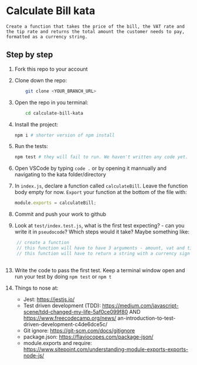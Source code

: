 # Calculate Bill kata

 `Create a function that takes the price of the bill, the VAT rate and the tip rate and returns the total amount the customer needs to pay, formatted as a currency string. `

## Step by step

1. Fork this repo to your account

1. Clone down the repo:

    ```bash
        git clone <YOUR_BRANCH_URL>
    ```

2. Open the repo in you terminal:

    ```bash
        cd calculate-bill-kata
    ```

3. Install the project:

    ```bash
    npm i # shorter version of npm install
    ```

4. Run the tests:

    ```bash
    npm test # they will fail to run. We haven't written any code yet.
    ```

8. Open VSCode by typing `code .` or by opening it mannually and navigating to the kata folder/directory

12. In `index.js`, declare a function called `calculateBill`. Leave the function body empty for now. `Export` your function at the bottom of the file with:

    ```js
    module.exports = calculateBill;
    ```

1. Commit and push your work to github

11. Look at `test/index.test.js`, what is the first test expecting? - can you write it in `pseudocode`? Which steps would it take? Maybe something like:
```js
    // create a function
    // this function will have to have 3 arguments - amount, vat and tip?
    // this function will have to return a string with a currency sign
    
```

13. Write the code to pass the first test. Keep a terminal window open and run your test by doing `npm test` or `npm t`

14. Things to nose at:  
    * Jest: https://jestjs.io/  
    * Test driven development (TDD): https://medium.com/javascript-scene/tdd-changed-my-life-5af0ce099f80 AND https://www.freecodecamp.org/news/  an-introduction-to-test-driven-development-c4de6dce5c/  
    * Git ignore: https://git-scm.com/docs/gitignore  
    * package.json: https://flaviocopes.com/package-json/   
    * module.exports and require: https://www.sitepoint.com/understanding-module-exports-exports-node-js/

